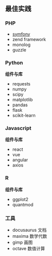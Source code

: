 ## 最佳实践

### PHP

- [symfony](http://symfony.com)
- zend framework
- monolog
- guzzle


### Python

**组件与库**

- requests
- numpy
- scipy
- matplotlib
- pandas
- flask
- scikit-learn


### Javascript

**组件与库**

- react
- vue
- angular
- axios

### R

**组件与库**

- ggplot2
- quantmod

### 工具

- docusaurus  文档
- maxima  数学代数
- gimp  画图
- octave 数值计算



  
